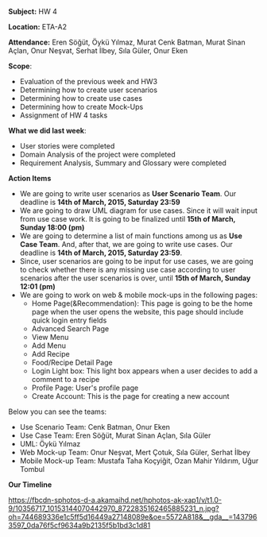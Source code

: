 **Subject:** HW 4

**Location:** ETA-A2

**Attendance:** Eren Söğüt, Öykü Yılmaz, Murat Cenk Batman, Murat Sinan Açlan, Onur Neşvat, Serhat İlbey, Sıla Güler, Onur Eken

**Scope**:
  * Evaluation of the previous week and HW3
  * Determining how to create user scenarios
  * Determining how to create use cases
  * Determining how to create Mock-Ups
  * Assignment of HW 4 tasks

**What we did last week**:
  * User stories were completed
  * Domain Analysis of the project were completed
  * Requirement Analysis, Summary and Glossary were completed

**Action Items**
  * We are going to write user scenarios as **User Scenario Team**. Our deadline is **14th of March, 2015, Saturday 23:59**
  * We are going to draw UML diagram for use cases. Since it will wait input from use case work. It is going to be finalized until **15th of March, Sunday 18:00 (pm)**
  * We are going to determine a list of main functions among us as **Use Case Team**. And, after that, we are going to write use cases. Our deadline is **14th of March, 2015, Saturday 23:59**.
  * Since, user scenarios are going to be input for use cases, we are going to check whether there is any missing use case according to user scenarios after the user scenarios is over, until **15th of March, Sunday 12:01 (pm)**
  * We are going to work on web & mobile mock-ups in the following pages:
    * Home Page(&Recommendation): This page is going to be the home page when the user opens the website, this page should include quick login entry fields
    * Advanced Search Page
    * View Menu
    * Add Menu
    * Add Recipe
    * Food/Recipe Detail Page
    * Login Light box: This light box appears when a user decides to add a comment to a recipe
    * Profile Page: User's profile page
    * Create Account: This is the page for creating a new account


Below you can see the teams:
  * Use Scenario Team: Cenk Batman, Onur Eken
  * Use Case Team: Eren Söğüt, Murat Sinan Açlan, Sıla Güler
  * UML: Öykü Yılmaz
  * Web Mock-up Team: Onur Neşvat, Mert Çotuk, Sıla Güler, Serhat İlbey
  * Mobile Mock-up Team: Mustafa Taha Koçyiğit, Ozan Mahir Yıldırım, Uğur Tombul

**Our Timeline**


https://fbcdn-sphotos-d-a.akamaihd.net/hphotos-ak-xap1/v/t1.0-9/10356717_10153144070442970_8722835162465885231_n.jpg?oh=744689336e1c5ff5d16449a27148089e&oe=5572A818&__gda__=1437963597_0da76f5cf9634a9b2135f5b1bd3c1d81